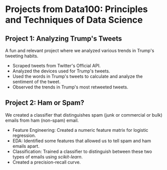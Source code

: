 # Projects from Data100: Principles and Techniques of Data Science

## Project 1: Analyzing Trump's Tweets
A fun and relevant project where we analyzed various trends in Trump's tweeting habits.
- Scraped tweets from Twitter's Official API.
- Analyzed the devices used for Trump's tweets.
- Used the words in Trump's tweets to calculate and analyze the sentiment of the tweet.
- Observed the trends in Trump's most retweeted tweets.

## Project 2: Ham or Spam?
We created a classifier that distinguishes spam (junk or commercial or bulk) emails from ham (non-spam) email.
- Feature Engineering: Created a numeric feature matrix for logistic regression.
- EDA: Identified some features that allowed us to tell spam and ham emails apart.
- Classification: Trained a classifier to distinguish between these two types of emails using _scikit-learn_.
- Created a precision-recall curve.

